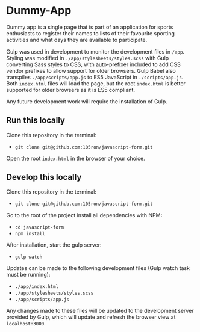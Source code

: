# Dummy-App
Dummy app is a single page that is part of an application for sports enthusiasts to register their names to lists of their favourite sporting activities and what days they are available to participate.

Gulp was used in development to monitor the development files in `/app`. Styling was modified in `./app/stylesheets/styles.scss` with Gulp converting Sass styles to CSS, with auto-prefixer included to add CSS vendor prefixes to allow support for older browsers. Gulp Babel also transpiles `./app/scripts/app.js` to ES5 JavaScript in `./scripts/app.js`. Both `index.html` files will load the page, but the root `index.html` is better supported for older browsers as it is ES5 compliant. 

Any future development work will require the installation of Gulp. 

## Run this locally
Clone this repository in the terminal:
* `git clone git@github.com:105ron/javascript-form.git` 

Open the root `index.html` in the browser of your choice.

## Develop this locally
Clone this repository in the terminal:
* `git clone git@github.com:105ron/javascript-form.git` 

Go to the root of the project install all dependencies with NPM:
* `cd javascript-form`
* `npm install`

After installation, start the gulp server:
* `gulp watch`

Updates can be made to the following development files (Gulp watch task must be running):
* `./app/index.html` 
* `./app/stylesheets/styles.scss`
* `./app/scripts/app.js`

Any changes made to these files will be updated to the development server provided by Gulp, which will update and refresh the browser view at `localhost:3000`.